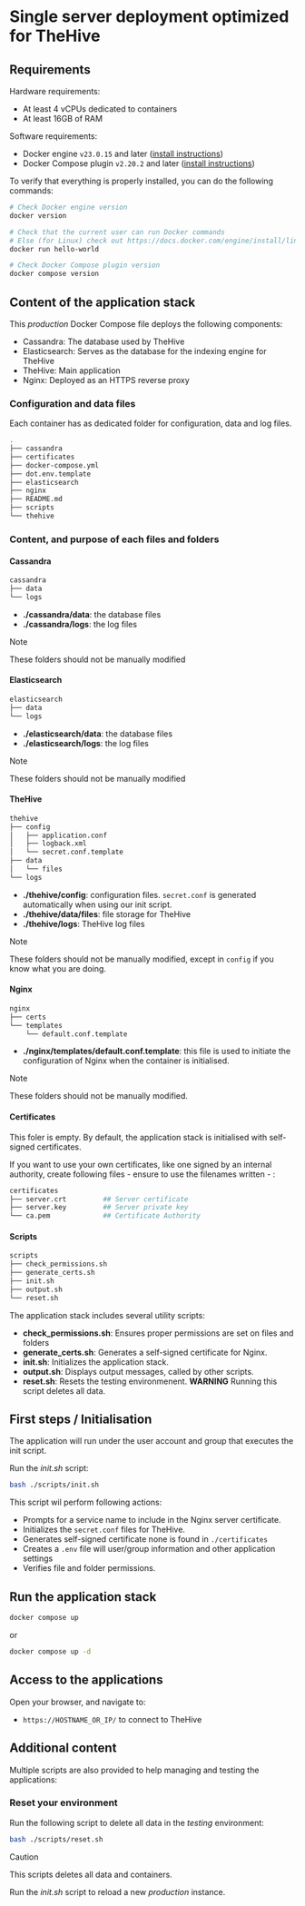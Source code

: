 # Single server deployment optimized for TheHive

## Requirements

Hardware requirements:
- At least 4 vCPUs dedicated to containers
- At least 16GB of RAM

Software requirements:
- Docker engine `v23.0.15` and later ([install instructions](https://docs.docker.com/engine/install/))
- Docker Compose plugin `v2.20.2` and later ([install instructions](https://docs.docker.com/compose/install/))

To verify that everything is properly installed, you can do the following commands:
```bash
# Check Docker engine version
docker version

# Check that the current user can run Docker commands
# Else (for Linux) check out https://docs.docker.com/engine/install/linux-postinstall/
docker run hello-world

# Check Docker Compose plugin version
docker compose version
```

## Content of the application stack

This *production* Docker Compose file deploys the following components:

* Cassandra: The database used by TheHive
* Elasticsearch: Serves as the database for the indexing engine for TheHive
* TheHive: Main application
* Nginx: Deployed as an HTTPS reverse proxy

### Configuration and data files

Each container has as dedicated folder for configuration, data and log files. 

```bash
.
├── cassandra
├── certificates
├── docker-compose.yml
├── dot.env.template
├── elasticsearch
├── nginx
├── README.md
├── scripts
└── thehive
```

### Content, and purpose of each files and folders

#### Cassandra

```bash
cassandra
├── data
└── logs
```

* **./cassandra/data**: the database files
* **./cassandra/logs**: the log files

> [!NOTE]
> These folders should not be manually modified

#### Elasticsearch

```bash
elasticsearch
├── data
└── logs
```

* **./elasticsearch/data**: the database files
* **./elasticsearch/logs**: the log files

> [!NOTE]
> These folders should not be manually modified 

#### TheHive

```bash
thehive
├── config
│   ├── application.conf
│   ├── logback.xml
│   └── secret.conf.template
├── data
│   └── files
└── logs
```

* **./thehive/config**: configuration files. `secret.conf` is generated automatically when using our init script.
* **./thehive/data/files**: file storage for TheHive
* **./thehive/logs**: TheHive log files

> [!NOTE]
> These folders should not be manually modified, except in `config` if you know what you are doing. 

#### Nginx

```bash
nginx
├── certs
└── templates
    └── default.conf.template
```

* **./nginx/templates/default.conf.template**: this file is used to initiate the configuration of Nginx when the container is initialised.

> [!NOTE]
> These folders should not be manually modified.

#### Certificates

This foler is empty. By default, the application stack is initialised with self-signed certificates. 

If you want to use your own certificates, like one signed by an internal authority, create following files - ensure to use the filenames written - : 

```bash
certificates
├── server.crt         ## Server certificate
├── server.key         ## Server private key
└── ca.pem             ## Certificate Authority
```


#### Scripts

```bash
scripts
├── check_permissions.sh
├── generate_certs.sh
├── init.sh
├── output.sh
└── reset.sh
```

The application stack includes several utility scripts:

* **check_permissions.sh**: Ensures proper permissions are set on files and folders
* **generate_certs.sh**: Generates a self-signed certificate for Nginx.
* **init.sh**: Initializes the application stack.
* **output.sh**: Displays output messages, called by other scripts.
* **reset.sh**: Resets the testing environmenent. **WARNING** Running this script deletes all data.

## First steps / Initialisation

The application will run under the user account and group that executes the init script.

Run the *init.sh* script: 

```bash
bash ./scripts/init.sh
```

This script wil perform following actions: 

* Prompts for a service name to include in the Nginx server certificate.
* Initializes the `secret.conf` files for TheHive.
* Generates self-signed certificate none is found in `./certificates`
* Creates a `.env` file will user/group information and other application settings
* Verifies file and folder permissions.


## Run the application stack

```bash
docker compose up
```

or 

```bash
docker compose up -d
```

## Access to the applications

Open your browser, and navigate to: 

* `https://HOSTNAME_OR_IP/` to connect to TheHive


## Additional content

Multiple scripts are also provided to help managing and testing the applications: 

### Reset your environment

Run the following script to delete all data in the *testing* environment: 

```bash
bash ./scripts/reset.sh
```

> [!CAUTION]
> This scripts deletes all data and containers. 

Run the *init.sh* script to reload a new *production* instance. 